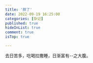 ```yaml
---
title: '胖了'
date: 2022-09-19 16:25:00
categories: [杂记]
published: true
hideInList: true
comment: true 
isTop: true

---
```

去日苦多，吃喝拉撒睡，日渐富有--之大腹。

